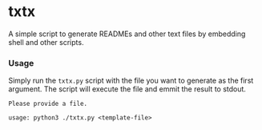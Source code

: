 # txtx
A simple script to generate READMEs and other text files by embedding shell and other scripts.

### Usage
Simply run the `txtx.py` script with the file you want to generate as the first argument. The script will execute the file and emmit the result to stdout.
```
Please provide a file.

usage: python3 ./txtx.py <template-file>
```
